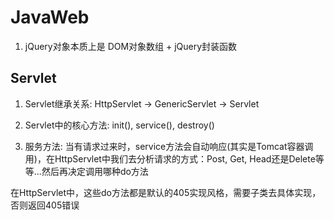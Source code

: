 # JavaWeb

1. jQuery对象本质上是 DOM对象数组 + jQuery封装函数

## Servlet

1. Servlet继承关系: HttpServlet -> GenericServlet -> Servlet

2. Servlet中的核心方法: init(), service(), destroy()

3. 服务方法: 当有请求过来时，service方法会自动响应(其实是Tomcat容器调用)，在HttpServlet中我们去分析请求的方式：Post, Get, Head还是Delete等等...然后再决定调用哪种do方法

在HttpServlet中，这些do方法都是默认的405实现风格，需要子类去具体实现，否则返回405错误
